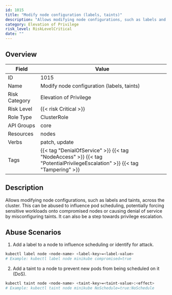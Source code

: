 ```yaml
---
id: 1015
title: "Modify node configuration (labels, taints)"
description: "Allows modifying node configurations, such as labels and taints, across the cluster. This can be abused to influence pod scheduling, potentially forcing sensitive workloads onto compromised nodes or causing denial of service by misconfiguring taints. It can also be a step towards privilege escalation."
category: Elevation of Privilege
risk_level: RiskLevelCritical
date: ""
---
```


## Overview

| Field         | Value                                                                                                                     |
| ------------- | ------------------------------------------------------------------------------------------------------------------------- |
| ID            | 1015                                                                                                                      |
| Name          | Modify node configuration (labels, taints)                                                                                |
| Risk Category | Elevation of Privilege                                                                                                    |
| Risk Level    | {{< risk Critical >}}                                                                                                     |
| Role Type     | ClusterRole                                                                                                               |
| API Groups    | core                                                                                                                      |
| Resources     | nodes                                                                                                                     |
| Verbs         | patch, update                                                                                                             |
| Tags          | {{< tag "DenialOfService" >}} {{< tag "NodeAccess" >}} {{< tag "PotentialPrivilegeEscalation" >}} {{< tag "Tampering" >}} |

## Description

Allows modifying node configurations, such as labels and taints, across the cluster. This can be abused to influence pod scheduling, potentially forcing sensitive workloads onto compromised nodes or causing denial of service by misconfiguring taints. It can also be a step towards privilege escalation.

## Abuse Scenarios

1. Add a label to a node to influence scheduling or identify for attack.

```bash {copy=true}
kubectl label node <node-name> <label-key>=<label-value>
# Example: kubectl label node minikube compromised=true

```

2. Add a taint to a node to prevent new pods from being scheduled on it (DoS).

```bash {copy=true}
kubectl taint node <node-name> <taint-key>=<taint-value>:<effect>
# Example: kubectl taint node minikube NoSchedule=true:NoSchedule

```
